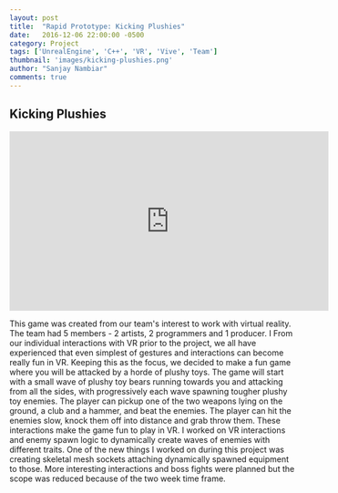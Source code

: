 ```yaml
---
layout: post
title:  "Rapid Prototype: Kicking Plushies"
date:   2016-12-06 22:00:00 -0500
category: Project
tags: ['UnrealEngine', 'C++', 'VR', 'Vive', 'Team']
thumbnail: 'images/kicking-plushies.png'
author: "Sanjay Nambiar"
comments: true
---
```


## Kicking Plushies

<div class='embed-container'>
	<iframe width="560" height="315" src="https://www.youtube.com/embed/jZ2uptf53ao" frameborder="0" allowfullscreen></iframe>
</div>

This game was created from our team's interest to work with virtual reality. The team had 5 members - 2 artists, 2 programmers and 1 producer. I From our individual interactions with VR prior to the project, we all have experienced that even simplest of gestures and interactions can
become really fun in VR. Keeping this as the focus, we decided to make a fun game where you will be attacked by a horde of plushy toys. The game will start with a small wave of plushy toy bears running towards you and attacking from all the sides, with progressively each wave spawning tougher plushy toy enemies. The player can pickup one of the two weapons lying on the ground, a club and a hammer, and beat the enemies. The
player can hit the enemies slow, knock them off into distance and grab throw them. These interactions make the game fun to play in VR. I worked on
VR interactions and enemy spawn logic to dynamically create waves of enemies with different traits. One of the new things I worked on during this
project was creating skeletal mesh sockets attaching dynamically spawned equipment to those. More interesting interactions and boss fights were planned but the scope was reduced because of the two week time frame.